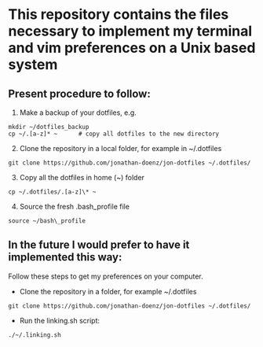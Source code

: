 # This repository contains the files necessary to implement my terminal and vim preferences on a Unix based system

## Present procedure to follow:
1) Make a backup of your dotfiles, e.g.
```
mkdir ~/dotfiles_backup
cp ~/.[a-z]* ~ 		# copy all dotfiles to the new directory
```
2) Clone the repository in a local folder, for example in ~/.dotfiles
```
git clone https://github.com/jonathan-doenz/jon-dotfiles ~/.dotfiles/
```
3) Copy all the dotfiles in home (~) folder
```
cp ~/.dotfiles/.[a-z]\* ~
```
4) Source the fresh .bash_profile file
```
source ~/bash\_profile
```

## In the future I would prefer to have it implemented this way:
Follow these steps to get my preferences on your computer.

- Clone the repository in a folder, for example ~/.dotfiles
```
git clone https://github.com/jonathan-doenz/jon-dotfiles ~/.dotfiles/
```
- Run the linking.sh script:
```
./~/.linking.sh
```
